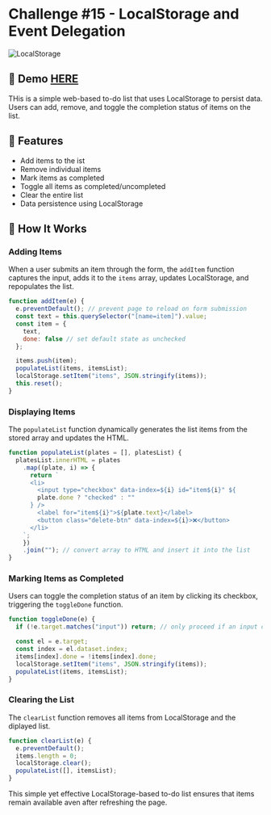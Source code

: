 # Challenge #15 - LocalStorage and Event Delegation
![LocalStorage](https://github.com/user-attachments/assets/62127a7f-66fb-459e-a17f-8b8c2f8e978a)

## 📸 Demo [HERE](https://hmothershed.github.io/JavaScript30/15-LocalStorage/)
THis is a simple web-based to-do list that uses LocalStorage to persist data. Users can add, remove, and toggle the completion status of items on the list.

## 🚀 Features
- Add items to the ist
- Remove individual items
- Mark items as completed
- Toggle all items as completed/uncompleted
- Clear the entire list
- Data persistence using LocalStorage

## 🔧 How It Works
### Adding Items
When a user submits an item through the form, the `addItem` function captures the input, adds it to the `items` array, updates LocalStorage, and repopulates the list.
```js
function addItem(e) {
  e.preventDefault(); // prevent page to reload on form submission
  const text = this.querySelector("[name=item]").value;
  const item = {
    text,
    done: false // set default state as unchecked
  };

  items.push(item);
  populateList(items, itemsList);
  localStorage.setItem("items", JSON.stringify(items));
  this.reset();
}
```

### Displaying Items
The `populateList` function dynamically generates the list items from the stored array and updates the HTML.
```js
function populateList(plates = [], platesList) {
  platesList.innerHTML = plates
    .map((plate, i) => {
      return `
      <li>
        <input type="checkbox" data-index=${i} id="item${i}" ${
        plate.done ? "checked" : ""
      } />
        <label for="item${i}">${plate.text}</label>
        <button class="delete-btn" data-index=${i}>❌</button>
      </li>
    `;
    })
    .join(""); // convert array to HTML and insert it into the list
}
```

### Marking Items as Completed
Users can toggle the completion status of an item by clicking its checkbox, triggering the `toggleDone` function.
```js
function toggleDone(e) {
  if (!e.target.matches("input")) return; // only proceed if an input chekbox is clicked

  const el = e.target;
  const index = el.dataset.index;
  items[index].done = !items[index].done;
  localStorage.setItem("items", JSON.stringify(items));
  populateList(items, itemsList);
}
```

### Clearing the List
The `clearList` function removes all items from LocalStorage and the diplayed list.
```js
function clearList(e) {
  e.preventDefault();
  items.length = 0;
  localStorage.clear();
  populateList([], itemsList);
}
```

This simple yet effective LocalStorage-based to-do list ensures that items remain available aven after refreshing the page.
